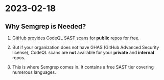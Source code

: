 # 2023-02-18

## Why Semgrep is Needed?

1. GitHub provides CodeQL SAST scans for **public** repos for free.

2. But if your organization does not have GHAS (GitHub Advanced 
   Security license), CodeQL scans are **not** available for your 
   **private** and **internal** repos.

3. This is where Semgrep comes in. It contains a free SAST tier
   covering numerous languages.
